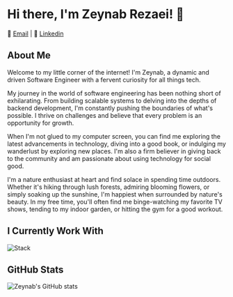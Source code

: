 # Hi there, I'm Zeynab Rezaei! 👋

📧 [Email](mailto:zeynabrz80@gmail.com) | 💼 [Linkedin](https://www.linkedin.com/in/zeynab-rezaei-868074202/)

## About Me

Welcome to my little corner of the internet! I'm Zeynab, a dynamic and driven Software Engineer with a fervent curiosity for all things tech.

My journey in the world of software engineering has been nothing short of exhilarating. From building scalable systems to delving into the depths of backend development, I'm constantly pushing the boundaries of what's possible. I thrive on challenges and believe that every problem is an opportunity for growth.

When I'm not glued to my computer screen, you can find me exploring the latest advancements in technology, diving into a good book, or indulging my wanderlust by exploring new places. I'm also a firm believer in giving back to the community and am passionate about using technology for social good.

I'm a nature enthusiast at heart and find solace in spending time outdoors. Whether it's hiking through lush forests, admiring blooming flowers, or simply soaking up the sunshine, I'm happiest when surrounded by nature's beauty. In my free time, you'll often find me binge-watching my favorite TV shows, tending to my indoor garden, or hitting the gym for a good workout.

## I Currently Work With

![Stack](https://skillicons.dev/icons?i=go,py,postgres,kubernetes,openshift,docker,prometheus,grafana,gitlab,elk&perline=3)

## GitHub Stats

![Zeynab's GitHub stats](https://github-readme-stats.vercel.app/api?username=ZeynabRezaei&show_icons=true&theme=radical)
